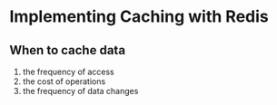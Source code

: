 # Implementing Caching with Redis

## When to cache data

1. the frequency of access
2. the cost of operations
3. the frequency of data changes
